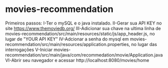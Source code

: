 # movies-recommendation

Primeiros passos:
  I-Ter o mySQL e o java instalado. 
  II-Gerar sua API KEY no site https://www.themoviedb.org/ 
  III-Adicionar sua chave na ultima linha de movies-recommendation/src/main/resources/static/js/app_header.js, no lugar de "YOUR API KEY" 
  IV-Adcionar a senha do mysql em movies-recommendation/src/main/resources/application.properties, no lugar das interrogações 
  V-Iniciar movies-recommendation/src/main/java/com/recommedation/movie/Application.java 
  VI-Abrir seu navegador e acessar http://localhost:8080/movies/home
